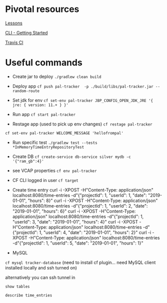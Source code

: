 # Pivotal resources

[Lessons](https://courses.education.pivotal.io/c/349802921/index.html)

[CLI - Getting Started](https://docs.run.pivotal.io/cf-cli/getting-started.html)

[Travis CI](https://travis-ci.org/)

# Useful commands


* Create jar to deploy
`./gradlew clean build`

* Deploy app
`cf push pal-tracker  -p ./build/libs/pal-tracker.jar --random-route`


* Set jdk for env
`cf set-env pal-tracker JBP_CONFIG_OPEN_JDK_JRE '{ jre: { version: 11.+ } }'`

* Run app
`cf start pal-tracker`

* Restage app (used to pick up env changes)
`cf restage pal-tracker`

`cf set-env pal-tracker WELCOME_MESSAGE 'hellofrompal'`


* Run specific test
`./gradlew test --tests *InMemoryTimeEntryRepositoryTest`

* Create DB
`cf create-service db-service silver mydb -c '{"ram_gb":4}'`


* see VCAP properties
`cf env pal-tracker`

* CF CLI logged in user
`cf target`

* Create time entry
curl -i -XPOST -H"Content-Type: application/json" localhost:8080/time-entries -d"{\"projectId\": 1, \"userId\": 1, \"date\": \"2019-01-01\", \"hours\": 8}"
curl -i -XPOST -H"Content-Type: application/json" localhost:8080/time-entries -d"{\"projectId\": 1, \"userId\": 2, \"date\": \"2019-01-01\", \"hours\": 6}"
curl -i -XPOST -H"Content-Type: application/json" localhost:8080/time-entries -d"{\"projectId\": 1, \"userId\": 3, \"date\": \"2019-01-01\", \"hours\": 4}"
curl -i -XPOST -H"Content-Type: application/json" localhost:8080/time-entries -d"{\"projectId\": 1, \"userId\": 4, \"date\": \"2019-01-01\", \"hours\": 2}"
curl -i -XPOST -H"Content-Type: application/json" localhost:8080/time-entries -d"{\"projectId\": 1, \"userId\": 5, \"date\": \"2019-01-01\", \"hours\": 1}"

* MySQL

`cf mysql tracker-database`  (need to install cf plugin... need MySQL client installed locally and ssh turned on)

alternatively you can ssh tunnel in


`show tables`

`describe time_entries`